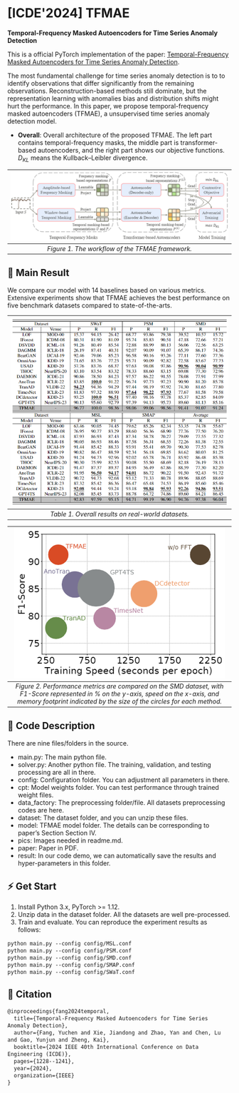 # [ICDE'2024] TFMAE

**Temporal-Frequency Masked Autoencoders for Time Series Anomaly Detection**

This is a official PyTorch implementation of the paper: [Temporal-Frequency Masked Autoencoders for Time Series Anomaly Detection](https://github.com/LMissher/TFMAE/blob/main/paper/TFMAE.pdf).

The most fundamental challenge for time series anomaly detection is to to identify observations that differ significantly from the remaining observations. Reconstruction-based methods still dominate, but the representation learning with anomalies bias and distribution shifts might hurt the performance. In this paper, we propose temporal-frequency masked autoencoders (TFMAE), a unsupervised time series anomaly detection model.

- **Overall**: Overall architecture of the proposed TFMAE. The left part contains temporal-frequency masks, the middle part is transformer-based autoencoders, and the right part shows our objective functions. $D_{KL}$ means the Kullback–Leibler divergence.

|![Figure1](pics/model.png)|
|:--:| 
| *Figure 1. The workflow of the TFMAE framework.* |


## 📖 Main Result
We compare our model with 14 baselines based on various metrics. Extensive experiments show that TFMAE achieves the best performance on five benchmark datasets compared to state-of-the-arts.

|![Figure2](pics/mainres.png)|
|:--:| 
| *Table 1. Overall results on real-world datasets.* |

|![Figure3](pics/eff.png)|
|:--:|
| *Figure 2. Performance metrics are compared on the SMD dataset, with F1-Score represented in $\%$ on the $y$-axis, speed on the $x$-axis, and memory footprint indicated by the size of the circles for each method.* |


## 📂 Code Description
There are nine files/folders in the source.

- main.py: The main python file.
- solver.py: Another python file. The training, validation, and testing processing are all in there.
- config: Configuration folder. You can adjustment all parameters in there.
- cpt: Model weights folder. You can test performance through trained weight files.
- data_factory: The preprocessing folder/file. All datasets preprocessing codes are here.
- dataset: The dataset folder, and you can unzip these files.
- model: TFMAE model folder. The details can be corresponding to paper’s Section Section IV.
- pics: Images needed in readme.md.
- paper: Paper in PDF.
- result: In our code demo, we can automatically save the results and hyper-parameters in this folder.


## ⚡ Get Start
1. Install Python 3.x, PyTorch >= 1.12.
2. Unzip data in the dataset folder. All the datasets are well pre-processed.
3. Train and evaluate. You can reproduce the experiment results as follows:

```base
python main.py --config config/MSL.conf
python main.py --config config/PSM.conf
python main.py --config config/SMD.conf
python main.py --config config/SMAP.conf
python main.py --config config/SWaT.conf
```

## 💬 Citation

```shell
@inproceedings{fang2024temporal,
  title={Temporal-Frequency Masked Autoencoders for Time Series Anomaly Detection},
  author={Fang, Yuchen and Xie, Jiandong and Zhao, Yan and Chen, Lu and Gao, Yunjun and Zheng, Kai},
  booktitle={2024 IEEE 40th International Conference on Data Engineering (ICDE)},
  pages={1228--1241},
  year={2024},
  organization={IEEE}
}
```
